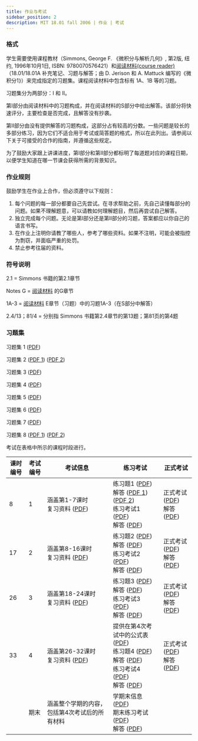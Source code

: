 ```yaml
---
title: 作业与考试
sidebar_position: 2
description: MIT 18.01 fall 2006 | 作业 | 考试
---
```



### 格式

学生需要使用课程教材（Simmons, George F. 《微积分与解析几何》, 第2版, 纽约, 1996年10月1日, ISBN: 9780070576421）和[阅读材料(course reader)](./course-reader.md)（18.01/18.01A 补充笔记、习题与解答；由 D. Jerison 和 A. Mattuck 编写的《微积分1》）来完成指定的习题集。课程阅读材料中包含标有 1A、1B 等的习题。

习题集分为两部分：I 和 II。

第I部分由阅读材料中的习题构成，并在阅读材料的S部分中给出解答。该部分将快速评分，主要检查是否完成，且解答没有抄袭。

第II部分由没有提供解答的习题构成，这部分占有较高的分数。一些问题是较长的多部分练习，因为它们不适合用于考试或简答题的格式，所以在此列出。请参阅以下关于可接受的合作的指南，并遵循这些规定。

为了鼓励大家跟上讲课进度，第I部分和第II部分都标明了每道题对应的课程日期，以便学生知道在哪一节课会获得所需的背景知识。

### 作业规则

鼓励学生在作业上合作，但必须遵守以下规则：

1. 每个问题的每一部分都要自己先尝试。在寻求帮助之前，先自己读懂每部分的问题。如果不理解题意，可以请教如何理解题目，然后再尝试自己解答。
2. 独立完成每个问题。无论是第I部分还是第II部分的习题，答案都应以你自己的语言书写。
3. 在作业上注明你请教了哪些人，参考了哪些资料。如果不注明，可能会被指控为剽窃，并面临严重的处罚。
4. 禁止参考往届的资料。

### 符号说明

2.1 = Simmons 书籍的第2.1章节

Notes G = [阅读材料](./course-reader.md) 的G章节

1A-3 = [阅读材料](./course-reader.md) E章节（习题）中的习题1A-3（在S部分中解答）

2.4/13；81/4 = 分别指 Simmons 书籍第2.4章节的第13题；第81页的第4题

### 习题集

习题集 1 ([PDF](/resource/18-01/ps1.pdf))

习题集 2 ([PDF 1](/resource/18-01/ps2a.pdf)) ([PDF 2](/resource/18-01/ps2b.pdf))

习题集 3 ([PDF](/resource/18-01/ps3.pdf))

习题集 4 ([PDF](/resource/18-01/ps4.pdf))

习题集 5 ([PDF](/resource/18-01/ps5.pdf))

习题集 6 ([PDF](/resource/18-01/ps6.pdf))

习题集 7 ([PDF](/resource/18-01/ps7.pdf))

习题集 8 ([PDF 1](/resource/18-01/ps8a.pdf)) ([PDF 2](/resource/18-01/ps8b.pdf))

考试在表格中所示的课程时段进行。

| 课时编号 | 考试编号 | 考试信息 | 练习考试 | 正式考试 |
| --- | --- | --- | --- | --- |
| 8 | 1 | 涵盖第1-7课时<br/>复习资料 ([PDF](/resource/18-01/unit1_review.pdf))<br/> | 练习题1 ([PDF](/resource/18-01/prexam1a.pdf))<br/>解答 ([PDF 1](/resource/18-01/prexam1asolv1.pdf)) ([PDF 2](/resource/18-01/prexam1asolv2.pdf))<br/>练习考试1 ([PDF](/resource/18-01/prexam1b.pdf))<br/>解答 ([PDF](/resource/18-01/prexam1bsol.pdf))<br/> | 正式考试 ([PDF](/resource/18-01/exam1.pdf))<br/>解答 ([PDF](/resource/18-01/exam1sol.pdf)) |
| 17 | 2 | 涵盖第8-16课时<br/>复习资料 ([PDF](/resource/18-01/unit2_review.pdf))<br/> | 练习题2 ([PDF](/resource/18-01/prexam2a.pdf))<br/>解答 ([PDF](/resource/18-01/prexam2asol.pdf))<br/>练习考试2 ([PDF](/resource/18-01/prexam2b.pdf))<br/>解答 ([PDF](/resource/18-01/prexam2bsol.pdf))<br/> | 正式考试 ([PDF](/resource/18-01/exam2.pdf))<br/>解答 ([PDF](/resource/18-01/exam2sol.pdf)) |
| 26 | 3 | 涵盖第18-24课时<br/>复习资料 ([PDF](/resource/18-01/exam3review.pdf))<br/> | 练习题3 ([PDF](/resource/18-01/prexam3a.pdf))<br/>解答 ([PDF](/resource/18-01/prexam3asol.pdf))<br/>练习考试3 ([PDF](/resource/18-01/prexam3b.pdf))<br/>解答 ([PDF](/resource/18-01/prexam3bsol.pdf))<br/> | 正式考试 ([PDF](/resource/18-01/exam3.pdf))<br/>解答 ([PDF](/resource/18-01/exam3sol.pdf)) |
| 33 | 4 | 涵盖第26-32课时<br/>复习资料 ([PDF](/resource/18-01/exam4review.pdf))<br/> | 提供在第4次考试中的公式表 ([PDF](/resource/18-01/exm4formulasheet.pdf))<br/>练习题4 ([PDF](/resource/18-01/prexam4a.pdf))<br/>解答 ([PDF](/resource/18-01/prexam4asol.pdf))<br/>练习考试4 ([PDF](/resource/18-01/prexam4b.pdf))<br/>解答 ([PDF](/resource/18-01/prexam4bsol.pdf))<br/> | 正式考试 ([PDF](/resource/18-01/exam4.pdf))<br/>解答 ([PDF](/resource/18-01/exam4sol.pdf)) |
|   | 期末 | 涵盖整个学期的内容，包括第4次考试后的所有材料 | 学期末信息 ([PDF](/resource/18-01/endoftermf06.pdf))<br/>期末练习考试 ([PDF](/resource/18-01/prfinal.pdf))<br/>解答 ([PDF](/resource/18-01/prfinalsol.pdf)) |



